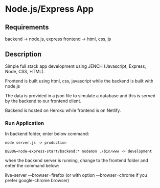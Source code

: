 # Node.js/Express App

## Requirements
backend -> node.js, express
frontend -> html, css, js

## Description
Simple full stack app development using JENCH (Javascript, Express, Node, CSS, HTML).

Frontend is built using html, css, javascript while the backend is built with node.js

The data is provided in a json file to simulate a database and this is served by the
backend to our frontend client.

Backend is hosted on Heroku while frontend is on Netlify.

### Run Application
In backend folder, enter below command:

	node server.js -> production

	DEBUG=node-express-start/backend:* nodemon ./bin/www -> development

when the backend server is running, change to the frontend folder and
enter the command below:

live-server --browser=firefox   (or with option --browser=chrome if you prefer google-chrome browser)